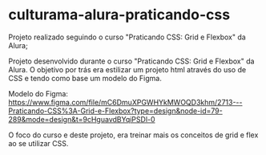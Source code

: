 # culturama-alura-praticando-css

Projeto realizado seguindo o curso "Praticando CSS: Grid e Flexbox" da Alura;

Projeto desenvolvido durante o curso "Praticando CSS: Grid e Flexbox" da Alura. O objetivo por trás era estilizar um projeto html através do uso de CSS e tendo como base um modelo do Figma.

Modelo do Figma:
<https://www.figma.com/file/mC6DmuXPGWHYkMWOQD3khm/2713---Praticando-CSS%3A-Grid-e-Flexbox?type=design&node-id=79-289&mode=design&t=9cHguavdBYqiPSDl-0>

O foco do curso e deste projeto, era treinar mais os conceitos de grid e flex ao se utilizar CSS.
